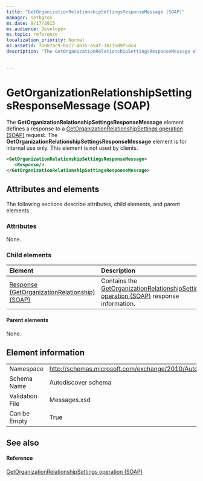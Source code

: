 ```yaml
---
title: "GetOrganizationRelationshipSettingsResponseMessage (SOAP)"
manager: sethgros
ms.date: 9/17/2015
ms.audience: Developer
ms.topic: reference
localization_priority: Normal
ms.assetid: fb087ac9-bac7-4635-a54f-3b115d9f5dc4
description: "The GetOrganizationRelationshipSettingsResponseMessage element defines a response to a GetOrganizationRelationshipSettings operation (SOAP) request. The GetOrganizationRelationshipSettingsResponseMessage element is for internal use only. This element is not used by clients."
 
 
---
```


# GetOrganizationRelationshipSettingsResponseMessage (SOAP)

The **GetOrganizationRelationshipSettingsResponseMessage** element defines a response to a [GetOrganizationRelationshipSettings operation (SOAP)](getorganizationrelationshipsettings-operation-soap.md) request. The **GetOrganizationRelationshipSettingsResponseMessage** element is for internal use only. This element is not used by clients. 
  
```XML
<GetOrganizationRelationshipSettingsResponseMessage>
   <Response/>
</GetOrganizationRelationshipSettingsResponseMessage>
```

## Attributes and elements

The following sections describe attributes, child elements, and parent elements.
  
### Attributes

None.
  
### Child elements

|**Element**|**Description**|
|:-----|:-----|
|[Response (GetOrganizationRelationship) (SOAP)](response-getorganizationrelationshipsoap.md) <br/> |Contains the [GetOrganizationRelationshipSettings operation (SOAP)](getorganizationrelationshipsettings-operation-soap.md) response information.  <br/> |
   
#### Parent elements

None.
  
## Element information

|||
|:-----|:-----|
|Namespace  <br/> |http://schemas.microsoft.com/exchange/2010/Autodiscover  <br/> |
|Schema Name  <br/> |Autodiscover schema  <br/> |
|Validation File  <br/> |Messages.xsd  <br/> |
|Can be Empty  <br/> |True  <br/> |
   
## See also

#### Reference

[GetOrganizationRelationshipSettings operation (SOAP)](getorganizationrelationshipsettings-operation-soap.md)

